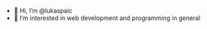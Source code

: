 - 👋 Hi, I’m @lukaspaic
- 👀 I’m interested in web development and programming in general

<!---
lukaspaic/lukaspaic is a ✨ special ✨ repository because its `README.md` (this file) appears on your GitHub profile.
You can click the Preview link to take a look at your changes.
--->
